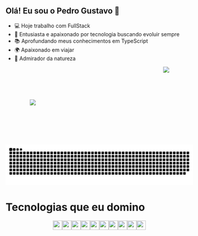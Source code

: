 ## Olá! Eu sou o Pedro Gustavo 👋

- 💻 Hoje trabalho com FullStack
- 🚀 Entusiasta e apaixonado por tecnologia buscando evoluir sempre
- 📚 Aprofundando meus conhecimentos em TypeScript
- 🌍 Apaixonado em viajar
- 🌄 Admirador da natureza


<div style="display: flex; justify-content: space-around; align-items: center;">
  <picture style="width: 230px;">
    <source
      srcset="https://github-readme-stats.vercel.app/api?username=pedrogustavo98&show_icons=true&theme=dracula"
      media="(prefers-color-scheme: dark), (prefers-color-scheme: light), (prefers-color-scheme: no-preference)"
    />
    <img src="https://github-readme-stats.vercel.app/api?username=pedrogustavo98&show_icons=true&theme=dracula" />
  </picture>

  <img style="height:195px!important;" src="https://github-readme-stats.vercel.app/api/top-langs/?username=pedrogustavo98&layout=compact&theme=dracula" />
</div>

![snake](https://raw.githubusercontent.com/Platane/snk/output/github-contribution-grid-snake.svg)

# Tecnologias que eu domino

<div style="display: flex; justify-content: center; text-align: center;" >
  <img src="https://cdn.jsdelivr.net/gh/devicons/devicon/icons/php/php-original.svg" width="25" height="25" />
<img src="https://cdn.jsdelivr.net/gh/devicons/devicon/icons/ionic/ionic-original.svg" width="25" height="25" />
<img src="https://cdn.jsdelivr.net/gh/devicons/devicon/icons/angular/angular-original.svg" width="25" height="25" />
<img src="https://cdn.jsdelivr.net/gh/devicons/devicon/icons/javascript/javascript-original.svg" width="25" height="25" />
<img src="https://cdn.jsdelivr.net/gh/devicons/devicon/icons/typescript/typescript-original.svg" width="25" height="25" />
<img src="https://cdn.jsdelivr.net/gh/devicons/devicon/icons/bootstrap/bootstrap-plain.svg" width="25" height="25" />
<img src="https://cdn.jsdelivr.net/gh/devicons/devicon/icons/css3/css3-original.svg" width="25" height="25" />
<img src="https://cdn.jsdelivr.net/gh/devicons/devicon/icons/sass/sass-original.svg" width="25" height="25" />
<img src="https://cdn.jsdelivr.net/gh/devicons/devicon/icons/firebase/firebase-plain.svg" width="25" height="25" />
<img src="https://cdn.jsdelivr.net/gh/devicons/devicon/icons/mysql/mysql-original.svg" width="25" height="25" />
</div>





